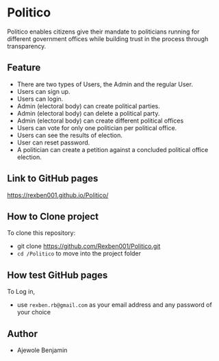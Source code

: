 # Politico
Politico enables citizens give their mandate to politicians running for different government offices while building trust in the process through transparency.

## Feature ##
* There are two types of Users, the Admin and the regular User.
* Users can sign up.
* Users can login.
* Admin (electoral body) can create political parties.
* Admin (electoral body) can delete a political party.
* Admin (electoral body) can create different political offices
* Users can vote for only one politician per political office.
* Users can see the results of election.
* User can reset password.
* A politician can create a petition against a concluded political office election.

## Link to GitHub pages ##
   https://rexben001.github.io/Politico/

## How to Clone project ##
To clone this repository:
* git clone https://github.com/Rexben001/Politico.git
* `cd /Politico` to move into the project folder 

## How test GitHub pages ##
To Log in,
* use `rexben.rb@gmail.com` as your email address and any password of your choice

## Author ##
* Ajewole Benjamin
